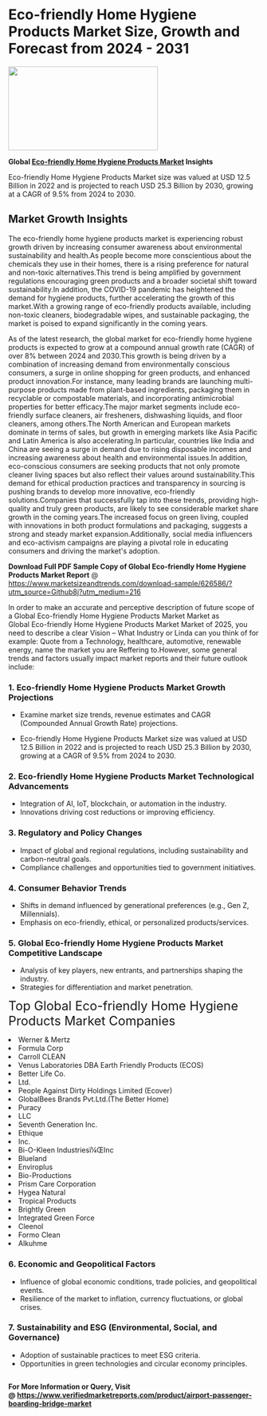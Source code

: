 <H1>Eco-friendly Home Hygiene Products Market Size, Growth and Forecast from 2024 - 2031</H1><img class="aligncenter size-medium wp-image-584254" src="https://thirdeyenews.in/wp-content/uploads/2024/09/Global-Market-Research-300x168.jpeg" alt="" width="300" height="168" /><p><strong>Global&nbsp;<a href="https://www.marketsizeandtrends.com/download-sample/626586/?utm_source=Github8j?utm_medium=216">Eco-friendly Home Hygiene Products Market</a> Insights</strong></p><p>Eco-friendly Home Hygiene Products Market size was valued at USD 12.5 Billion in 2022 and is projected to reach USD 25.3 Billion by 2030, growing at a CAGR of 9.5% from 2024 to 2030.</p><p><h2>Market Growth Insights</h2> <p>The eco-friendly home hygiene products market is experiencing robust growth driven by increasing consumer awareness about environmental sustainability and health.As people become more conscientious about the chemicals they use in their homes, there is a rising preference for natural and non-toxic alternatives.This trend is being amplified by government regulations encouraging green products and a broader societal shift toward sustainability.In addition, the COVID-19 pandemic has heightened the demand for hygiene products, further accelerating the growth of this market.With a growing range of eco-friendly products available, including non-toxic cleaners, biodegradable wipes, and sustainable packaging, the market is poised to expand significantly in the coming years.</p> <p>As of the latest research, the global market for eco-friendly home hygiene products is expected to grow at a compound annual growth rate (CAGR) of over 8% between 2024 and 2030.This growth is being driven by a combination of increasing demand from environmentally conscious consumers, a surge in online shopping for green products, and enhanced product innovation.For instance, many leading brands are launching multi-purpose products made from plant-based ingredients, packaging them in recyclable or compostable materials, and incorporating antimicrobial properties for better efficacy.The major market segments include eco-friendly surface cleaners, air fresheners, dishwashing liquids, and floor cleaners, among others.The North American and European markets dominate in terms of sales, but growth in emerging markets like Asia Pacific and Latin America is also accelerating.In particular, countries like India and China are seeing a surge in demand due to rising disposable incomes and increasing awareness about health and environmental issues.In addition, eco-conscious consumers are seeking products that not only promote cleaner living spaces but also reflect their values around sustainability.This demand for ethical production practices and transparency in sourcing is pushing brands to develop more innovative, eco-friendly solutions.Companies that successfully tap into these trends, providing high-quality and truly green products, are likely to see considerable market share growth in the coming years.The increased focus on green living, coupled with innovations in both product formulations and packaging, suggests a strong and steady market expansion.Additionally, social media influencers and eco-activism campaigns are playing a pivotal role in educating consumers and driving the market's adoption.<p><span class=""><strong>Download Full PDF Sample Copy of Global Eco-friendly Home Hygiene Products Market Report</strong> @ <a href="https://www.marketsizeandtrends.com/download-sample/626586/?utm_source=Github8j?utm_medium=216" target="_blank">https://www.marketsizeandtrends.com/download-sample/626586/?utm_source=Github8j?utm_medium=216</a></span></p><p>In order to make an accurate and perceptive description of future scope of a Global&nbsp;Eco-friendly Home Hygiene Products Market Market as Global&nbsp;Eco-friendly Home Hygiene Products Market Market of 2025, you need to describe a clear Vision &ndash; What Industry or Linda can you think of for example: Quote from a Technology, healthcare, automotive, renewable energy, name the market you are Reffering to.However, some general trends and factors usually impact market reports and their future outlook include:</p><h3>1.&nbsp;<strong>Eco-friendly Home Hygiene Products Market Growth Projections</strong></h3><ul><li>Examine market size trends, revenue estimates and CAGR (Compounded Annual Growth Rate) projections.</li><li><p>Eco-friendly Home Hygiene Products Market size was valued at USD 12.5 Billion in 2022 and is projected to reach USD 25.3 Billion by 2030, growing at a CAGR of 9.5% from 2024 to 2030.</p></li></ul><h3>2.&nbsp;<strong>Eco-friendly Home Hygiene Products Market Technological Advancements</strong></h3><ul><li>Integration of AI, IoT, blockchain, or automation in the industry.</li><li>Innovations driving cost reductions or improving efficiency.</li></ul><h3>3.&nbsp;<strong>Regulatory and Policy Changes</strong></h3><ul><li>Impact of global and regional regulations, including sustainability and carbon-neutral goals.</li><li>Compliance challenges and opportunities tied to government initiatives.</li></ul><h3>4.&nbsp;<strong>Consumer Behavior Trends</strong></h3><ul><li>Shifts in demand influenced by generational preferences (e.g., Gen Z, Millennials).</li><li>Emphasis on eco-friendly, ethical, or personalized products/services.</li></ul><h3>5.&nbsp;<strong>Global Eco-friendly Home Hygiene Products Market Competitive Landscape</strong></h3><ul><li>Analysis of key players, new entrants, and partnerships shaping the industry.</li><li>Strategies for differentiation and market penetration.</li></ul><p data-pm-slice="1 1 []"><span style="color: inherit; font-family: inherit; font-size: 25px;">Top Global Eco-friendly Home Hygiene Products Market Companies</span></p><div class="" data-test-id=""><p><li>Werner & Mertz</li><li> Formula Corp</li><li> Carroll CLEAN</li><li> Venus Laboratories DBA Earth Friendly Products (ECOS)</li><li> Better Life Co.</li><li> Ltd.</li><li> People Against Dirty Holdings Limited (Ecover)</li><li> GlobalBees Brands Pvt.Ltd.(The Better Home)</li><li> Puracy</li><li> LLC</li><li> Seventh Generation Inc.</li><li> Ethique</li><li> Inc.</li><li> Bi-O-Kleen Industriesï¼ŒInc</li><li> Blueland</li><li> Enviroplus</li><li> Bio-Productions</li><li> Prism Care Corporation</li><li> Hygea Natural</li><li> Tropical Products</li><li> Brightly Green</li><li> Integrated Green Force</li><li> Cleenol</li><li> Formo Clean</li><li> Alkuhme</li></p></div><h3>6.&nbsp;<strong>Economic and Geopolitical Factors</strong></h3><ul><li>Influence of global economic conditions, trade policies, and geopolitical events.</li><li>Resilience of the market to inflation, currency fluctuations, or global crises.</li></ul><h3>7.&nbsp;<strong>Sustainability and ESG (Environmental, Social, and Governance)</strong></h3><ul><li>Adoption of sustainable practices to meet ESG criteria.</li><li>Opportunities in green technologies and circular economy principles.</li></ul><h2><strong style="font-size: 14px;">For More Information or Query, Visit @&nbsp;</strong><a style="background-color: #ffffff; font-size: 14px;" href="https://www.marketsizeandtrends.com/report/eco-friendly-home-hygiene-products-market/" target="_blank">https://www.verifiedmarketreports.com/product/airport-passenger-boarding-bridge-market</a></h2>